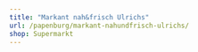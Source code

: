 ```yaml
---
title: "Markant nah&frisch Ulrichs"
url: /papenburg/markant-nahundfrisch-ulrichs/
shop: Supermarkt
---
```


